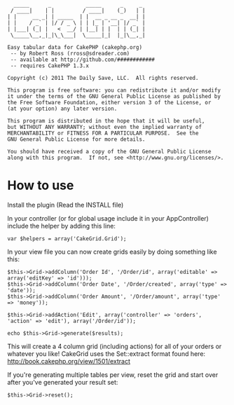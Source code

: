       _____      _           _____      _     _ 
     / ____|    | |         / ____|    (_)   | |
    | |     __ _| | _____  | |  __ _ __ _  __| |
    | |    / _` | |/ / _ \ | | |_ | '__| |/ _` |
    | |___| (_| |   <  __/ | |__| | |  | | (_| |
     \_____\__,_|_|\_\___|  \_____|_|  |_|\__,_|

    Easy tabular data for CakePHP (cakephp.org)
     -- by Robert Ross (rross@sdreader.com)
     -- available at http://github.com/############
     -- requires CakePHP 1.3.x

    Copyright (c) 2011 The Daily Save, LLC.  All rights reserved.

    This program is free software: you can redistribute it and/or modify
    it under the terms of the GNU General Public License as published by
    the Free Software Foundation, either version 3 of the License, or
    (at your option) any later version.

    This program is distributed in the hope that it will be useful,
    but WITHOUT ANY WARRANTY; without even the implied warranty of
    MERCHANTABILITY or FITNESS FOR A PARTICULAR PURPOSE.  See the
    GNU General Public License for more details.

    You should have received a copy of the GNU General Public License
    along with this program.  If not, see <http://www.gnu.org/licenses/>.

# How to use

Install the plugin (Read the INSTALL file)

In your controller (or for global usage include it in your AppController) include the helper by adding this line:

    var $helpers = array('CakeGrid.Grid');

In your view file you can now create grids easily by doing something like this:

    $this->Grid->addColumn('Order Id', '/Order/id', array('editable' => array('editKey' => 'id')));
    $this->Grid->addColumn('Order Date', '/Order/created', array('type' => 'date'));
    $this->Grid->addColumn('Order Amount', '/Order/amount', array('type' => 'money'));

    $this->Grid->addAction('Edit', array('controller' => 'orders', 'action' => 'edit'), array('/Order/id'));

    echo $this->Grid->generate($results);
    
This will create a 4 column grid (including actions) for all of your orders or whatever you like!
CakeGrid uses the Set::extract format found here: http://book.cakephp.org/view/1501/extract

If you're generating multiple tables per view, reset the grid and start over after you've generated your result set:

    $this->Grid->reset();
